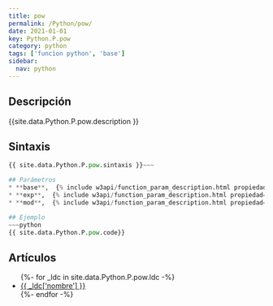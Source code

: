 ```yaml
---
title: pow
permalink: /Python/pow/
date: 2021-01-01
key: Python.P.pow
category: python
tags: ['funcion python', 'base']
sidebar: 
  nav: python
---
```


## Descripción
{{site.data.Python.P.pow.description }}

## Sintaxis
~~~python
{{ site.data.Python.P.pow.sintaxis }}~~~

## Parámetros
* **base**,  {% include w3api/function_param_description.html propiedad=site.data.Python.P.pow valor="base" %}
* **exp**,  {% include w3api/function_param_description.html propiedad=site.data.Python.P.pow valor="exp" %}
* **mod**,  {% include w3api/function_param_description.html propiedad=site.data.Python.P.pow valor="mod" %}

## Ejemplo
~~~python
{{ site.data.Python.P.pow.code}}
~~~

## Artículos
<ul>
{%- for _ldc in site.data.Python.P.pow.ldc -%}
   <li>
       <a href="{{_ldc['url'] }}">{{ _ldc['nombre'] }}</a>
   </li>
{%- endfor -%}
</ul>
